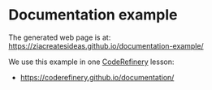 # Documentation example

The generated web page is at:
https://ziacreatesideas.github.io/documentation-example/

We use this example in one [CodeRefinery](https://coderefinery.org/) lesson:
- https://coderefinery.github.io/documentation/

